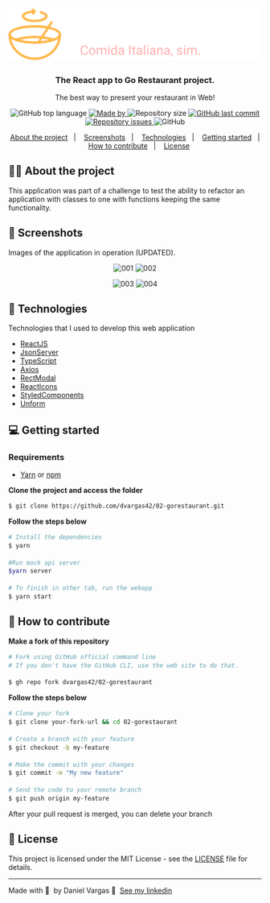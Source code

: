 <h1 align="center">
  <img alt="Logo" src="/src/assets/logo.svg" width="600px">

<h3 align="center">
  The React app to Go Restaurant project.
</h3>

<p align="center">The best way to present your restaurant in Web!</p>

<p align="center">

  <img alt="GitHub top language" src="https://img.shields.io/github/languages/top/dvargas42/02-gorestaurant?color=red">

  <a href="https://www.linkedin.com/in/daniel-santos-040983ab/" target="_blank" rel="noopener noreferrer">
    <img alt="Made by" src="https://img.shields.io/badge/made%20by-Daniel%20Vargas-red">
  </a>

  <img alt="Repository size" src="https://img.shields.io/github/repo-size/dvargas42/02-gorestaurant?color=red">

  <a href="https://github.com/dvargas42/02-gorestaurant/commits/main">
    <img alt="GitHub last commit" src="https://img.shields.io/github/last-commit/dvargas42/02-gorestaurant?color=red">
  </a>

  <a href="https://github.com/dvargas42/02-gorestaurant/issues">
    <img alt="Repository issues" src="https://img.shields.io/github/issues/dvargas42/02-gorestaurant?color=red">
  </a>

  <img alt="GitHub" src="https://img.shields.io/github/license/dvargas42/02-gorestaurant?color=red">
</p>




<p align="center">
  <a href="#%EF%B8%8F-about-the-project">About the project</a>&nbsp;&nbsp;&nbsp;|&nbsp;&nbsp;&nbsp;
  <a href="#-screenshots">Screenshots</a>&nbsp;&nbsp;&nbsp;|&nbsp;&nbsp;&nbsp;
  <a href="#-technologies">Technologies</a>&nbsp;&nbsp;&nbsp;|&nbsp;&nbsp;&nbsp;
  <a href="#-getting-started">Getting started</a>&nbsp;&nbsp;&nbsp;|&nbsp;&nbsp;&nbsp;
  <a href="#-how-to-contribute">How to contribute</a>&nbsp;&nbsp;&nbsp;|&nbsp;&nbsp;&nbsp;
  <a href="#-license">License</a>
</p>

## 💇🏼 About the project

This application was part of a challenge to test the ability to refactor an application with classes to one with functions keeping the same functionality.

## 📸 Screenshots

Images of the application in operation (UPDATED).

<p align="center">
<img alt="001" src="https://res.cloudinary.com/dvargas42/image/upload/v1646336246/go-restaurante/0001_uyeuba.png"
width="400px">
<img alt="002" src="https://res.cloudinary.com/dvargas42/image/upload/v1646336245/go-restaurante/0002_fmvubn.png"
width="400px">
</p>

<p align="center">
<img alt="003" src="https://res.cloudinary.com/dvargas42/image/upload/v1646336246/go-restaurante/0003_hwhl7m.png" width="400px">
<img alt="004" src="https://res.cloudinary.com/dvargas42/image/upload/v1646336246/go-restaurante/0004_v1lkla.png" width="400px">
</p>

## 🚀 Technologies

Technologies that I used to develop this web application

- [ReactJS](https://reactjs.org/)
- [JsonServer](https://github.com/typicode/json-server)
- [TypeScript](https://www.typescriptlang.org/)
- [Axios](https://github.com/axios/axios)
- [RectModal](https://reactcommunity.org/react-modal/)
- [ReactIcons](https://react-icons.github.io/react-icons/)
- [StyledComponents](https://styled-components.com/)
- [Unform](https://github.com/unform/unform)


## 💻 Getting started

### Requirements

- [Yarn](https://classic.yarnpkg.com/) or [npm](https://www.npmjs.com/)


**Clone the project and access the folder**

```bash
$ git clone https://github.com/dvargas42/02-gorestaurant.git
```

**Follow the steps below**

```bash
# Install the dependencies
$ yarn

#Run mock api server
$yarn server

# To finish in other tab, run the webapp
$ yarn start

```

## 🤔 How to contribute

**Make a fork of this repository**

```bash
# Fork using GitHub official command line
# If you don't have the GitHub CLI, use the web site to do that.

$ gh repo fork dvargas42/02-gorestaurant

```

**Follow the steps below**

```bash
# Clone your fork
$ git clone your-fork-url && cd 02-gorestaurant

# Create a branch with your feature
$ git checkout -b my-feature

# Make the commit with your changes
$ git commit -m "My new feature"

# Send the code to your remote branch
$ git push origin my-feature
```

After your pull request is merged, you can delete your branch

## 📝 License

This project is licensed under the MIT License - see the [LICENSE](LICENSE) file for details.

---

Made with 💜 &nbsp;by Daniel Vargas 👋 &nbsp;[See my linkedin](https://www.linkedin.com/in/daniel-santos-040983ab/)
